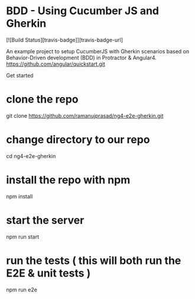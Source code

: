 # BDD - Using Cucumber JS and Gherkin
[![Build Status][travis-badge]][travis-badge-url]

An example project to setup CucumberJS with Gherkin scenarios based on Behavior-Driven development (BDD) in Protractor & Angular4.
https://github.com/angular/quickstart.git

Get started

# clone the repo
git clone https://github.com/ramanujprasad/ng4-e2e-gherkin.git

# change directory to our repo
cd ng4-e2e-gherkin

# install the repo with npm
npm install

# start the server
npm run start

# run the tests ( this will both run the E2E & unit tests )
npm run e2e
